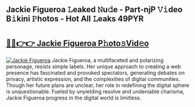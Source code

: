 ## Jackie Figueroa 𝙻eaked 𝙽u𝚍e - Part-njP 𝚅𝚒deo B𝚒kini 𝙿hotos - Hot All 𝙻eaks 49PYR

# <h2><a href="http://ld0gzf1.urlbe.top/?page=Jackie+Figueroa">🔗🔗👉👉 Jackie Figueroa P𝚑oto𝚜Vid𝚎o</a></h2>

[![Jackie Figueroa](https://i.imgur.com/eBuTRDB.gif)](http://ld0gzf1.urlbe.top/?page=Jackie+Figueroa)
Jackie Figueroa, a multifaceted and polarizing personage, resists simple labels. Her unique approach to creating a web presence has fascinated and provoked spectators, generating debates on privacy, artistic expression, and the complexities of digital communities. Though her future plans are unclear, her role in redefining the digital sphere is unquestionable. Fueled by unyielding resolve and undeniable charisma, Jackie Figueroa progress in the digital world is limitless.
